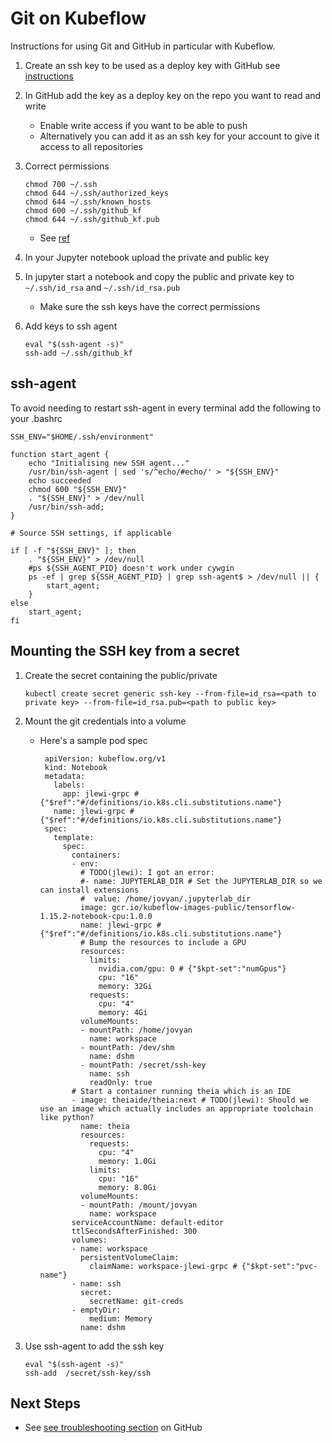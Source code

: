# Git on Kubeflow

Instructions for using Git and GitHub in particular with Kubeflow.

1. Create an ssh key to be used as a deploy key with GitHub
   see [instructions](
   https://help.github.com/en/articles/generating-a-new-ssh-key-and-adding-it-to-the-ssh-agent)

1. In GitHub add the key as a deploy key on the repo you want
   to read and write

   * Enable write access if you want to be able to push
   * Alternatively you can add it as an ssh key for your account
     to give it access to all repositories

1. Correct permissions

    ```
    chmod 700 ~/.ssh
    chmod 644 ~/.ssh/authorized_keys
    chmod 644 ~/.ssh/known_hosts   
    chmod 600 ~/.ssh/github_kf
    chmod 644 ~/.ssh/github_kf.pub
    ```

    * See [ref](https://www.jannikarndt.de/blog/2018/03/ssh_key_as_kubernetes_secret/)
1. In your Jupyter notebook upload the private and public key

1. In jupyter start a notebook and copy the public and private key to `~/.ssh/id_rsa` and `~/.ssh/id_rsa.pub`
   
   * Make sure the ssh keys have the correct permissions

1. Add keys to ssh agent

   ```
   eval "$(ssh-agent -s)"
   ssh-add ~/.ssh/github_kf
   ```

## ssh-agent

To avoid needing to restart ssh-agent in every terminal add the following to
your .bashrc

```
SSH_ENV="$HOME/.ssh/environment"

function start_agent {
    echo "Initialising new SSH agent..."
    /usr/bin/ssh-agent | sed 's/^echo/#echo/' > "${SSH_ENV}"
    echo succeeded
    chmod 600 "${SSH_ENV}"
    . "${SSH_ENV}" > /dev/null
    /usr/bin/ssh-add;
}

# Source SSH settings, if applicable

if [ -f "${SSH_ENV}" ]; then
    . "${SSH_ENV}" > /dev/null
    #ps ${SSH_AGENT_PID} doesn't work under cywgin
    ps -ef | grep ${SSH_AGENT_PID} | grep ssh-agent$ > /dev/null || {
        start_agent;
    }
else
    start_agent;
fi
```

## Mounting the SSH key from a secret

1. Create the secret containing the public/private
 
    ```
    kubectl create secret generic ssh-key --from-file=id_rsa=<path to private key> --from-file=id_rsa.pub=<path to public key>
    ```

1. Mount the git credentials into a volume

   * Here's a sample pod spec

     ```
      apiVersion: kubeflow.org/v1
      kind: Notebook
      metadata:
        labels:
          app: jlewi-grpc # {"$ref":"#/definitions/io.k8s.cli.substitutions.name"}
        name: jlewi-grpc # {"$ref":"#/definitions/io.k8s.cli.substitutions.name"}
      spec:
        template:
          spec:
            containers:
            - env:
              # TODO(jlewi): I got an error: 
              #- name: JUPYTERLAB_DIR # Set the JUPYTERLAB_DIR so we can install extensions        
              #  value: /home/jovyan/.jupyterlab_dir
              image: gcr.io/kubeflow-images-public/tensorflow-1.15.2-notebook-cpu:1.0.0
              name: jlewi-grpc # {"$ref":"#/definitions/io.k8s.cli.substitutions.name"}
              # Bump the resources to include a GPU
              resources:
                limits:
                  nvidia.com/gpu: 0 # {"$kpt-set":"numGpus"}
                  cpu: "16"
                  memory: 32Gi
                requests:
                  cpu: "4"
                  memory: 4Gi
              volumeMounts:
              - mountPath: /home/jovyan
                name: workspace
              - mountPath: /dev/shm
                name: dshm    
              - mountPath: /secret/ssh-key
                name: ssh
                readOnly: true
            # Start a container running theia which is an IDE
            - image: theiaide/theia:next # TODO(jlewi): Should we use an image which actually includes an appropriate toolchain like python?
              name: theia
              resources:
                requests:
                  cpu: "4"
                  memory: 1.0Gi
                limits:
                  cpu: "16"
                  memory: 8.0Gi
              volumeMounts:
              - mountPath: /mount/jovyan
                name: workspace
            serviceAccountName: default-editor
            ttlSecondsAfterFinished: 300
            volumes:
            - name: workspace
              persistentVolumeClaim:
                claimName: workspace-jlewi-grpc # {"$kpt-set":"pvc-name"}
            - name: ssh
              secret:
                secretName: git-creds
            - emptyDir:
                medium: Memory
              name: dshm
     ```

1. Use ssh-agent to add the ssh key

   ```
   eval "$(ssh-agent -s)"
   ssh-add  /secret/ssh-key/ssh
   ```

## Next Steps

* See [see troubleshooting section](https://help.github.com/en/articles/error-permission-denied-publickey) on GitHub